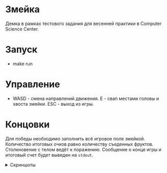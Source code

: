 # Змейка

Демка в рамках тестового задания для весенней практики в Computer Science Center.

# Запуск

* make run

# Управление

* WASD - смена направлений движения. E - свап местами головы и хвоста змейки. ESC - выход из игры.

# Концовки

Для победы необходимо заполнить всё игровое поле змейкой. Количество итоговых очков равно количеству съеденных фруктов. Столкновение с телом ведёт к поражению. Сообщение о конце игры и итоговый счет будет выведен на `stdout`.

<details>
	<summary> Скриншоты </summary>

![](https://i.postimg.cc/g2sQPczB/Screenshot-from-2021-02-14-03-00-45.png)	
[![Screenshot-from-2021-02-14-03-48-33.png](https://i.postimg.cc/J03KcKtd/Screenshot-from-2021-02-14-03-48-33.png)](https://postimg.cc/BP6xJTTx)
[![Screenshot-from-2021-02-14-03-50-16.png](https://i.postimg.cc/G3vMC3zJ/Screenshot-from-2021-02-14-03-50-16.png)](https://postimg.cc/jCd66bpL)
</details>

